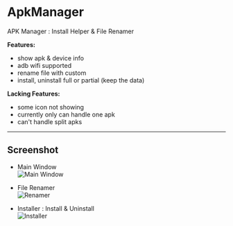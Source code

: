 # ApkManager
APK Manager : Install Helper &amp; File Renamer  

**Features:**  
+ show apk &amp; device info
+ adb wifi supported
+ rename file with custom
+ install, uninstall full or partial (keep the data)

**Lacking Features:**  
- some icon not showing
- currently only can handle one apk
- can't handle split apks

---

## Screenshot

+ Main Window  
![Main Window](https://github.com/hariimurti/ApkManager/blob/master/Screenshot/2020-04-04_022943.png)

+ File Renamer  
![Renamer](https://github.com/hariimurti/ApkManager/blob/master/Screenshot/2020-04-04_022951.png)

+ Installer : Install & Uninstall  
![Installer](https://github.com/hariimurti/ApkManager/blob/master/Screenshot/2020-04-04_023002.png)
